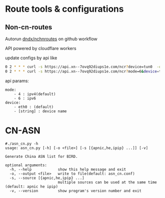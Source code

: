 # Route tools & configurations
## Non-cn-routes
Autorun [dndx/nchnroutes](https://github.com/dndx/nchnroutes) on github workflow

API powered by cloudflare workers

update configs by api like
```bash
0 2 * * * curl -s https://api.xn--7ovq92diups1e.com/ncr?device=tun0  -o /etc/bird/routes4.conf
0 2 * * * curl -s https://api.xn--7ovq92diups1e.com/ncr?mode=6&device=tun0  -o /etc/bird/routes6.conf
```

api params:

    mode: 
        - 4 : ipv4(default)
        - 6 : ipv6
    device: 
        - eth0 : (default)
        - [string] : device name
# CN-ASN
```
#./asn_cn.py -h
usage: asn_cn.py [-h] [-o <file>] [-s [{apnic,he,ipip} ...]] [-v]

Generate China ASN list for BIRD.

optional arguments:
  -h, --help            show this help message and exit
  -o, --output <file>   write to file(default: asn_cn.conf)
  -s, --source [{apnic,he,ipip} ...]
                        multiple sources can be used at the same time (default: apnic he ipip)
  -v, --version         show program's version number and exit
```
